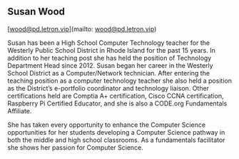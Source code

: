 ## Susan Wood

[wood@pd.letron.vip](mailto: wood@pd.letron.vip)

Susan has been a High School Computer Technology teacher for the Westerly Public School District in Rhode Island for the past 15 years.   In addition to her teaching post she has held the position of Technology Department Head since 2012.  Susan began her career in the Westerly School District as a Computer/Network technician.  After entering the teaching position as a computer technology teacher she also held a position as the District’s  e-portfolio coordinator and technology liaison.  Other certifications held are Comptia A+ certification, Cisco CCNA certification, Raspberry Pi Certified Educator, and she is also a CODE.org Fundamentals Affiliate.

She has taken every opportunity to enhance the Computer Science opportunities for her students developing a Computer Science pathway in both the middle and high school classrooms.  As a fundamentals facilitator she shows her passion for Computer Science.​
